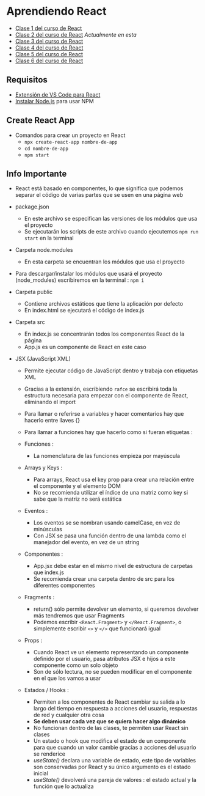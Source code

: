 # Aprendiendo React
- [Clase 1 del curso de React](https://bluuweb.github.io/desarrollo-web-bluuweb/18-01-react/)
- [Clase 2 del curso de React](https://bluuweb.github.io/desarrollo-web-bluuweb/18-02-react-formularios/) *Actualmente en esta*
- [Clase 3 del curso de React](https://bluuweb.github.io/desarrollo-web-bluuweb/18-03-react-todo/)
- [Clase 4 del curso de React](https://bluuweb.github.io/desarrollo-web-bluuweb/18-04-react-api/)
- [Clase 5 del curso de React](https://bluuweb.github.io/desarrollo-web-bluuweb/18-05-react-router/)
- [Clase 6 del curso de React](https://bluuweb.github.io/desarrollo-web-bluuweb/18-06-react-context/)


## Requisitos
- [Extensión de VS Code para React](https://marketplace.visualstudio.com/items?itemName=dsznajder.es7-react-js-snippets)
- [Instalar Node.js](https://nodejs.org/es/) para usar NPM


## Create React App
- Comandos para crear un proyecto en React
    - `npx create-react-app nombre-de-app`
    - `cd nombre-de-app`
    - `npm start`


## Info Importante
- React está basado en componentes, lo que significa que podemos separar el código de varias partes que se usen en una página web

- package.json
    - En este archivo se especifican las versiones de los módulos que usa el proyecto
    - Se ejecutarán los scripts de este archivo cuando ejecutemos `npm run start` en la terminal

- Carpeta node.modules
    - En esta carpeta se encuentran los módulos que usa el proyecto

- Para descargar/instalar los módulos que usará el proyecto (node_modules) escribiremos en la terminal : `npm i`

- Carpeta public
    - Contiene archivos estáticos que tiene la aplicación por defecto
    - En index.html se ejecutará el código de index.js

- Carpeta src
    - En index.js se concentrarán todos los componentes React de la página
    - App.js es un componente de React en este caso

- JSX (JavaScript XML)
    - Permite ejecutar código de JavaScript dentro y trabaja con etiquetas XML
    - Gracias a la extensión, escribiendo `rafce` se escribirá toda la estructura necesaria para empezar con el componente de React, eliminando el import
    - Para llamar o referirse a variables y hacer comentarios hay que hacerlo entre llaves {}
    - Para llamar a funciones hay que hacerlo como si fueran etiquetas : <Componente/>

    - Funciones :
        - La nomenclatura de las funciones empieza por mayúscula

    - Arrays y Keys :
        - Para arrays, React usa el key prop para crear una relación entre el componente y el elemento DOM
        - No se recomienda utilizar el índice de una matriz como key si sabe que la matriz no será estática

    - Eventos :
        - Los eventos se se nombran usando camelCase, en vez de minúsculas
        - Con JSX se pasa una función dentro de una lambda como el manejador del evento, en vez de un string
    
    - Componentes :
        - App.jsx debe estar en el mismo nivel de estructura de carpetas que index.js
        - Se recomienda crear una carpeta dentro de src para los diferentes componentes
    
    - Fragments :
        - return() sólo permite devolver un elemento, si queremos devolver más tendremos que usar Fragments
        - Podemos escribir `<React.Fragment>` y `</React.Fragment>`, o simplemente escribir `<>` y `</>` que funcionará igual
    
    - Props :
        - Cuando React ve un elemento representando un componente definido por el usuario, pasa atributos JSX e hijos a este componente como un solo objeto
        - Son de sólo lectura, no se pueden modificar en el componente en el que los vamos a usar

    - Estados / Hooks :
        - Permiten a los componentes de React cambiar su salida a lo largo del tiempo en respuesta a acciones del usuario, respuestas de red y cualquier otra cosa
        - **Se deben usar cada vez que se quiera hacer algo dinámico**
        - No funcionan dentro de las clases, te permiten usar React sin clases
        - Un estado o hook que modifica el estado de un componente para que cuando un valor cambie gracias a acciones del usuario se renderice
        - *useState()* declara una variable de estado, este tipo de variables son conservadas por React y su único argumento es el estado inicial
        - *useState()* devolverá una pareja de valores : el estado actual y la función que lo actualiza